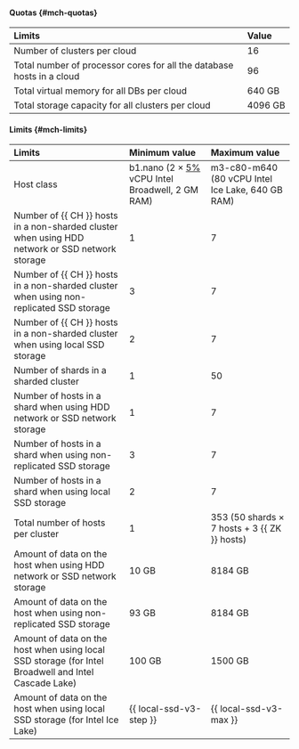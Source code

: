 #### Quotas {#mch-quotas}

| Limits | Value |
| :------------------------------------------------------------------------------- | :--------- |
| Number of clusters per cloud | 16 |
| Total number of processor cores for all the database hosts in a cloud | 96 |
| Total virtual memory for all DBs per cloud | 640 GB |
| Total storage capacity for all clusters per cloud | 4096 GB |

#### Limits {#mch-limits}

| Limits | Minimum value | Maximum value |
| :---------------------------------------------------------------------------------------------------------------------------------- | :------------------------------------------------------------------------------------------------------------------------------------------------------ | :------------------------------------------------- |
| Host class | b1.nano (2 × [5%](../../compute/concepts/performance-levels.md) vCPU Intel Broadwell, 2 GM RAM) | m3-c80-m640 (80 vCPU Intel Ice Lake, 640 GB RAM) |
| Number of {{ CH }} hosts in a non-sharded cluster when using HDD network or SSD network storage | 1 | 7 |
| Number of {{ CH }} hosts in a non-sharded cluster when using non-replicated SSD storage | 3 | 7 |
| Number of {{ CH }} hosts in a non-sharded cluster when using local SSD storage | 2 | 7 |
| Number of shards in a sharded cluster | 1 | 50 |
| Number of hosts in a shard when using HDD network or SSD network storage | 1 | 7 |
| Number of hosts in a shard when using non-replicated SSD storage | 3 | 7 |
| Number of hosts in a shard when using local SSD storage | 2 | 7 |
| Total number of hosts per cluster | 1 | 353 (50 shards × 7 hosts + 3 {{ ZK }} hosts) |
| Amount of data on the host when using HDD network or SSD network storage | 10 GB | 8184 GB |
| Amount of data on the host when using non-replicated SSD storage | 93 GB | 8184 GB |
| Amount of data on the host when using local SSD storage (for Intel Broadwell and Intel Cascade Lake) | 100 GB | 1500 GB |
| Amount of data on the host when using local SSD storage (for Intel Ice Lake) | {{ local-ssd-v3-step }} | {{ local-ssd-v3-max }} |

